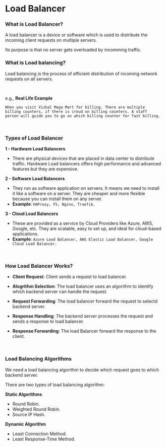 # Load Balancer

### What is Load Balancer?

A load balancer is a device or software which is used to distribute the incoming client requests on multiple servers. 

Its purpose is that no server gets overloaded by incomming traffic.

### What is Load balancing?

Load balancing is the process of efficient distribution of incoming network requests on all servers.

<br>

e.g., **Real Life Example**

```When you visit Vishal Mega Mart for billing. There are multiple billing counters, if there is croud on billing counters. A staff person will guide you to go on which billing counter for fast billing.```

<br>

### Types of Load Balancer

**1 - Hardware Load Balancers**

- There are physical devices that are placed in data center to distribute traffic. Hardware Load balancers offers high performance and advanced features but they are expensive.

**2 - Software Load Balancers**

- They run as software application on servers. It means we need to install it like a software on a server. They are cheaper and more flexible because you can install them on any server.
- **Example**: ```HAProxy, F5, Nginx, Traefik.```

**3 - Cloud Load Balancers**

- These are provided as a service by Cloud Providers like Azure, AWS, Google, etc. They are scalable, easy to set up, and ideal for cloud-based applications.
- **Example**: ```Azure Load Balancer, AWS Elastic Load Balancer, Google Cloud Load Balancer.```

<br>

### How Load Balancer Works?

- **Client Request**: Client sends a request to load balancer.
  
- **Alogrithm Selection**: The load balancer uses an algorithm to identify which backend server can handle the request.
  
- **Request Forwarding**: The load balancer forward the request to selectd backend server.
  
- **Response Handling**: The backend server processes the request and sends a response to load balancer.
  
- **Response Forwarding**: The load Balancer forward the response to the client.

<br>

### Load Balancing Algorithms

We need a load balancing algorithm to decide which request goes to which backend server.

There are two types of load balancing algorithm:

**Static Algorithms**
- Round Robin.
- Weighted Round Robin.
- Source IP Hash.


**Dynamic Algorithm**
- Least Connection Method.
- Least Response-Time Method.
